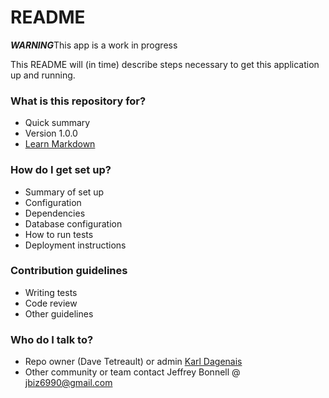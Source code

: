 # README #
***WARNING***This app is a work in progress

This README will (in time) describe steps necessary to get this application up and running.

### What is this repository for? ###

* Quick summary
* Version 1.0.0
* [Learn Markdown](https://bitbucket.org/tutorials/markdowndemo)

### How do I get set up? ###

* Summary of set up
* Configuration
* Dependencies
* Database configuration
* How to run tests
* Deployment instructions

### Contribution guidelines ###

* Writing tests
* Code review
* Other guidelines

### Who do I talk to? ###

* Repo owner (Dave Tetreault) or admin [Karl Dagenais](dagenaisxk@gmail.com)
* Other community or team contact Jeffrey Bonnell @ jbiz6990@gmail.com
